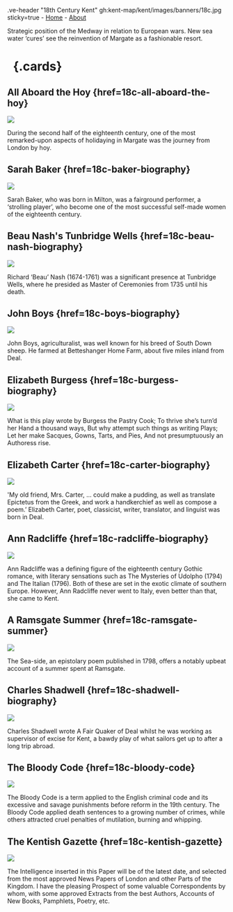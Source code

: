 .ve-header "18th Century Kent" gh:kent-map/kent/images/banners/18c.jpg sticky=true
    - [Home](/)
    - [About](/about)

Strategic position of the Medway in relation to European wars. New sea water ‘cures’ see the reinvention of Margate as a fashionable resort.

# &nbsp; {.cards}

## All Aboard the Hoy {href=18c-all-aboard-the-hoy}

![](https://iiif.juncture-digital.org/thumbnail?url=https://stor.artstor.org/stor/5c658a08-8731-4b61-9063-b83c2b711e4d)

During the second half of the eighteenth century, one of the most remarked-upon aspects of holidaying in Margate was the journey from London by hoy.

## Sarah Baker {href=18c-baker-biography}

![](https://iiif.juncture-digital.org/thumbnail?url=https://stor.artstor.org/stor/4b1bcc91-3a8d-416b-a3bc-522c47582a6d)

Sarah Baker, who was born in Milton, was a fairground performer, a ‘strolling player’, who become one of the most successful self-made women of the eighteenth century.

## Beau Nash's Tunbridge Wells {href=18c-beau-nash-biography}

![](https://iiif.juncture-digital.org/thumbnail?url=https://iiif.wellcomecollection.org/image/V0014577/full/full/0/default.jpg)

Richard ‘Beau’ Nash (1674-1761) was a significant presence at Tunbridge Wells, where he presided as Master of Ceremonies from 1735 until his death. 

## John Boys {href=18c-boys-biography}

![](https://iiif.juncture-digital.org/thumbnail?url=https://upload.wikimedia.org/wikipedia/commons/5/5c/Brebis_agneau_South-Down.jpg)

John Boys, agriculturalist, was well known for his breed of South Down sheep. He farmed at Betteshanger Home Farm, about five miles inland from Deal.

## Elizabeth Burgess {href=18c-burgess-biography}

![](https://iiif.juncture-digital.org/thumbnail?url=https://stor.artstor.org/stor/113d965a-9e47-4ad3-8c46-ea1a91002f41)

What is this play wrote by Burgess the Pastry Cook; To thrive she’s turn’d her Hand a thousand ways, But why attempt such things as writing Plays; Let her make Sacques, Gowns, Tarts, and Pies, And not presumptuously an Authoress rise.

## Elizabeth Carter {href=18c-carter-biography}

![](https://iiif.juncture-digital.org/thumbnail?url=https://stor.artstor.org/stor/ff22cb41-5bde-4bf8-a335-3fbffef0264a)

'My old friend, Mrs. Carter, … could make a pudding, as well as translate Epictetus from the Greek, and work a handkerchief as well as compose a poem.’ Elizabeth Carter, poet, classicist, writer, translator, and linguist was born in Deal.  

## Ann Radcliffe {href=18c-radcliffe-biography}

![](https://iiif.juncture-digital.org/thumbnail?url=https://stor.artstor.org/stor/113d965a-9e47-4ad3-8c46-ea1a91002f41)

Ann Radcliffe was a defining figure of the eighteenth century Gothic romance, with literary sensations such as The Mysteries of Udolpho (1794) and The Italian (1796). Both of these are set in the exotic climate of southern Europe. However, Ann Radcliffe never went to Italy, even better than that, she came to Kent.

## A Ramsgate Summer {href=18c-ramsgate-summer}

![](https://iiif.juncture-digital.org/thumbnail?url=https://stor.artstor.org/stor/53ebc60c-c6d9-4cdc-85c7-814d4357a2aa)

The Sea-side, an epistolary poem published in 1798, offers a notably upbeat account of a summer spent at Ramsgate.

## Charles Shadwell {href=18c-shadwell-biography}

![](https://iiif.juncture-digital.org/thumbnail?url=https://stor.artstor.org/stor/ff1d90fe-ce99-46f4-af0a-657279e644f4)

Charles Shadwell wrote A Fair Quaker of Deal whilst he was working as supervisor of excise for Kent, a bawdy play of what sailors get up to after a long trip abroad.

## The Bloody Code {href=18c-bloody-code}

![](https://iiif.juncture-digital.org/thumbnail?url=https://raw.githubusercontent.com/kent-map/kent/main/18c/images/1U8A1283-01.jpeg)

The Bloody Code is a term applied to the English criminal code and its excessive and savage punishments before reform in the 19th century. The Bloody Code applied death sentences to a growing number of crimes, while others attracted cruel penalties of mutilation, burning and whipping.

## The Kentish Gazette {href=18c-kentish-gazette}

![](https://iiif.juncture-digital.org/thumbnail?url=https://stor.artstor.org/stor/45c339b3-6234-4096-827e-8cce6681e0fe)

The Intelligence inserted in this Paper will be of the latest date, and selected from the most approved News Papers of London and other Parts of the Kingdom. I have the pleasing Prospect of some valuable Correspondents by whom, with some approved Extracts from the best Authors, Accounts of New Books, Pamphlets, Poetry, etc.


